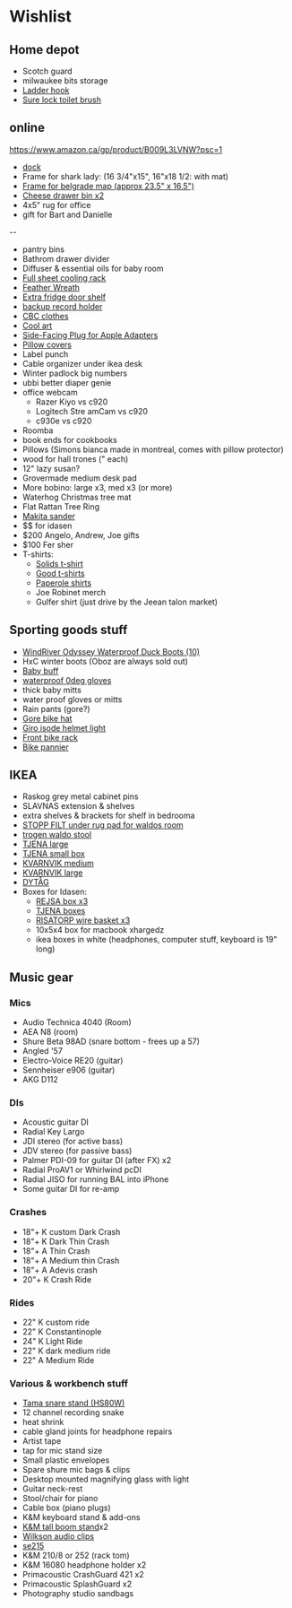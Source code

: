 # Wishlist

## Home depot

- Scotch guard
- milwaukee bits storage
- [Ladder hook](https://www.homedepot.ca/product/everbilt-50-lb-capacity-ladder-and-wheelbarrow-hook-in-black/1001093822)
- [Sure lock toilet brush](https://www.homedepot.ca/product/umbra-umbra-flex-sure-lock-toilet-brush-white/1001547298)

## online

https://www.amazon.ca/gp/product/B009L3LVNW?psc=1

- [dock](https://www.apple.com/shop/product/HMX12ZM/A/caldigit-ts3-plus-dock?afid=p239%7C221109&cid=aos-us-aff-ir)
- Frame for shark lady: (16 3/4"x15", 16"x18 1/2: with mat)
- [Frame for belgrade map (approx 23.5" x 16.5")](https://www.arttoframe.com/23x15-Satin-White-Frame-picture-frame/FRBW26074?page_type=E)
- [Cheese drawer bin x2](https://www.amazon.ca/InterDesign-Clarity-Organizer-Bathroom-Countertop/dp/B07H7YJF3F)
- 4x5" rug for office
- gift for Bart and Danielle

--

- pantry bins
- Bathrom drawer divider
- Diffuser & essential oils for baby room
- [Full sheet cooling rack](https://www.amazon.ca/Commercial-Large-Cool-Bread-Perfect-Bacon-Fits-Dishwasher/dp/B01H60UOB6)
- [Feather Wreath](https://www.cb2.ca/feather-spotted-wreath-24/s658831)
- [Extra fridge door shelf](https://www.reliableparts.ca/product/inv_15152029)
- [backup record holder](http://www.karmadeefa.com/store/vinyl-record-storage-rack)
- [CBC clothes](https://retrokid.ca/collections/cbc-retro)
- [Cool art](https://www.concealed-art.com/nes-art)
- [Side-Facing Plug for Apple Adapters](https://tenonedesign.com/blockhead.php)
- [Pillow covers](https://deijistudios.com/collections/linen-duvet-sets)
- Label punch
- Cable organizer under ikea desk
- Winter padlock big numbers
- ubbi better diaper genie
- office webcam
  - Razer Kiyo vs c920
  - Logitech Stre amCam vs c920
  - c930e vs c920
- Roomba
- book ends for cookbooks
- Pillows (Simons bianca made in montreal, comes with pillow protector)
- wood for hall trones (" each)
- 12" lazy susan?
- Grovermade medium desk pad
- More bobino: large x3, med x3 (or more)
- Waterhog Christmas tree mat
- Flat Rattan Tree Ring
- [Makita sander](https://www.homedepot.ca/product/makita-18v-cordless-random-orbit-sander-tool-only-/1000718274)
- $$ for idasen
- $200 Angelo, Andrew, Joe gifts
- $100 Fer sher
- T-shirts:
  - [Solids t-shirt](https://solids.bandcamp.com/merch)
  - [Good t-shirts](https://us.kowtowclothing.com/)
  - [Paperole shirts](https://www.paperole.com/)
  - Joe Robinet merch
  - Gulfer shirt (just drive by the Jeean talon market)

## Sporting goods stuff

- [WindRiver Odyssey Waterproof Duck Boots (10)](https://www.marks.com/en/windriver-mens-odyssey-waterproof-duck-boots-103219.html)
- HxC winter boots (Oboz are always sold out)
- [Baby buff](https://www.altitude-sports.com/products/buff-baby-buff-llll-30158)
- [waterproof 0deg gloves](https://www.mec.ca/en/product/6003-639/Crosspoint-Waterproof-Knit-Gloves?colour=BK000#reviews)
- thick baby mitts
- water proof gloves or mitts
- Rain pants (gore?)
- [Gore bike hat](https://www.competitivecyclist.com/winter-bike-hats)
- [Giro isode helmet light](https://www.amazon.ca/GIRO-Sport-Vent-Light-Black/dp/B0859KZSB6)
- [Front bike rack](https://www.primeauvelo.com/en/journey-dlx-lowrider-front-rack-22171-0011625.html)
- [Bike pannier](https://www.twowheelgear.com/collections/panniers/products/pannier-backpack-convertible-lite-and-plus?variant=31656254963772)

## IKEA

- Raskog grey metal cabinet pins
- SLAVNAS extension & shelves
- extra shelves & brackets for shelf in bedrooma
- [STOPP FILT under rug pad for waldos room](https://www.ikea.com/ca/en/p/stopp-filt-rug-underlay-with-anti-slip-90132261/)
- [trogen waldo stool](https://www.ikea.com/us/en/p/trogen-childs-step-stool-yellow-80371520/)
- [TJENA large](https://www.ikea.com/ca/en/p/tjena-storage-box-with-lid-white-60395428/)
- [TJENA small box](https://www.ikea.com/ca/en/p/tjena-storage-box-with-lid-white-10395421/)
- [KVARNVIK medium](https://www.ikea.com/ca/en/p/kvarnvik-storage-box-with-lid-beige-50466869/)
- [KVARNVIK large](https://www.ikea.com/ca/en/p/kvarnvik-storage-box-with-lid-beige-00459480/)
- [DYTÅG](https://www.ikea.com/ca/en/p/dytag-curtains-1-pair-white-00466715/)
- Boxes for Idasen:
  - [REJSA box x3](https://www.ikea.com/ca/en/p/rejsa-box-gray-green-metal-60457789/)
  - [TJENA boxes](https://www.ikea.com/ca/en/p/tjena-storage-box-with-lid-white-60395428/)
  - [RISATORP wire basket x3](https://www.ikea.com/ca/en/p/risatorp-wire-basket-white-90281618/)
  - 10x5x4 box for macbook xhargedz
  - ikea boxes in white (headphones, computer stuff, keyboard is 19" long)

## Music gear

### Mics

- Audio Technica 4040 (Room)
- AEA N8 (room)
- Shure Beta 98AD (snare bottom - frees up a 57)
- Angled '57
- Electro-Voice RE20 (guitar)
- Sennheiser e906 (guitar)
- AKG D112

### DIs

- Acoustic guitar DI
- Radial Key Largo
- JDI stereo (for active bass)
- JDV stereo (for passive bass)
- Palmer PDI-09 for guitar DI (after FX) x2
- Radial ProAV1 or Whirlwind pcDI
- Radial JISO for running BAL into iPhone
- Some guitar DI for re-amp

### Crashes

- 18"+ K custom Dark Crash
- 18"+ K Dark Thin Crash
- 18"+ A Thin Crash
- 18"+ A Medium thin Crash
- 18"+ A Adevis crash
- 20"+ K Crash Ride

### Rides

- 22" K custom ride
- 22" K Constantinople
- 24" K Light Ride
- 22" K dark medium ride
- 22" A Medium Ride

### Various & workbench stuff

- [Tama snare stand (HS80W)](https://www.timpano-percussion.com/us/pied-de-caisse-claire-tama-roadpro-hs80w.html?id=43102689)
- 12 channel recording snake
- heat shrink
- cable gland joints for headphone repairs
- Artist tape
- tap for mic stand size
- Small plastic envelopes
- Spare shure mic bags & clips
- Desktop mounted magnifying glass with light
- Guitar neck-rest
- Stool/chair for piano
- Cable box (piano plugs)
- K&M keyboard stand & add-ons
- [K&M tall boom stand](http://www.economik.com/km/21021-black/)x2
- [Wilkson audio clips](https://www.soundonsound.com/reviews/wilkinson-audio-mic-clips)
- [se215](https://www.shure.com/en-US/products/earphones/se215)
- K&M 210/8 or 252 (rack tom)
- K&M 16080 headphone holder x2
- Primacoustic CrashGuard 421 x2
- Primacoustic SplashGuard x2
- Photography studio sandbags
